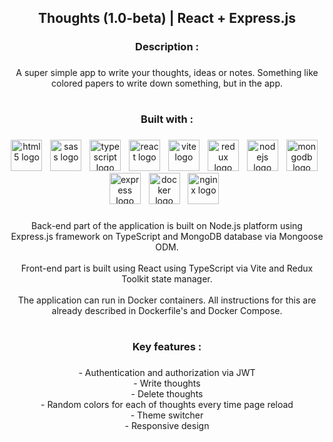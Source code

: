 <h2 align="center">Thoughts (1.0-beta) | React + Express.js</h2>

###

<h3 align="center">Description :</h3>

###

<p align="center"> A super simple app to write your thoughts, ideas or notes. Something like colored papers to write down something, but in the app. </p>

###

<h1 align="center"></h1>

<h3 align="center">Built with :</h3>

###

<div align="center">
  <img src="https://skillicons.dev/icons?i=html" height="50" alt="html5 logo"  />
  <img width="5" />
  <img src="https://skillicons.dev/icons?i=sass" height="50" alt="sass logo"  />
  <img width="5" />
  <img src="https://skillicons.dev/icons?i=ts" height="50" alt="typescript logo"  />
  <img width="5" />
  <img src="https://skillicons.dev/icons?i=react" height="50" alt="react logo"  />
  <img width="5" />
  <img src="https://skillicons.dev/icons?i=vite" height="50" alt="vite logo"  />
  <img width="5" />
  <img src="https://skillicons.dev/icons?i=redux" height="50" alt="redux logo"  />
  <img width="5" />
  <img src="https://skillicons.dev/icons?i=nodejs" height="50" alt="nodejs logo"  />
  <img width="5" />
  <img src="https://skillicons.dev/icons?i=mongodb" height="50" alt="mongodb logo"  />
  <img width="5" />
  <img src="https://skillicons.dev/icons?i=express" height="50" alt="express logo"  />
  <img width="5" />
  <img src="https://skillicons.dev/icons?i=docker" height="50" alt="docker logo"  />
  <img width="5" />
  <img src="https://skillicons.dev/icons?i=nginx" height="50" alt="nginx logo"  />
  <img width="5" />
</div>

###

<p align="center">Back-end part of the application is built on Node.js platform using Express.js framework on TypeScript and MongoDB database via Mongoose ODM.<br><br>Front-end part is built using React using TypeScript via Vite and Redux Toolkit state manager. <br><br>The application can run in Docker containers. All instructions for this are already described in Dockerfile's and Docker Compose.</p>

###

###

<h1 align="center"></h1>

<h3 align="center">Key features :</h3>

###

<p align="center">- Authentication and authorization via JWT<br>- Write thoughts<br>- Delete thoughts<br>- Random colors for each of thoughts every time page reload <br>- Theme switcher<br>- Responsive design</p>

###

[//]: # (<h1 align="center"></h1>)

[//]: # (<h3 align="center">Video preview :</h3>)

[//]: # ([<img src="https://i.ytimg.com/vi/Yj49W1MasjY/maxresdefault.jpg" width="100%">]&#40;https://youtu.be/Yj49W1MasjY "TypeTo"&#41;)
